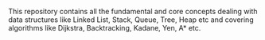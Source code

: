 This repository contains all the fundamental and core concepts dealing with data structures like Linked List, Stack, Queue, Tree, Heap etc and covering algorithms like Dijkstra, Backtracking, Kadane, Yen, A* etc.
